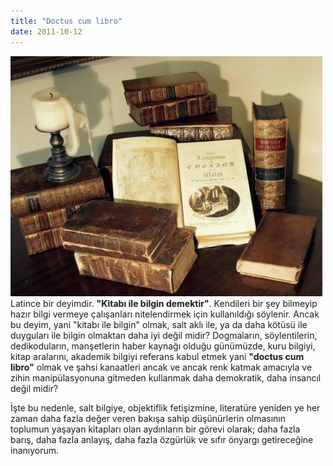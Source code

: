```yaml
---
title: "Doctus cum libro"
date: 2011-10-12
---
```


![](/images/p7110009-grose-antique-books-with-candle-499x384.jpg "Eski kitaplar")Latince bir deyimdir. **"Kitabı ile bilgin demektir"**. Kendileri bir şey bilmeyip hazır bilgi vermeye çalışanları nitelendirmek için kullanıldığı söylenir. Ancak bu deyim, yani "kitabı ile bilgin" olmak, salt aklı ile, ya da daha kötüsü ile duyguları ile bilgin olmaktan daha iyi değil midir? Dogmaların, söylentilerin, dedikoduların, manşetlerin haber kaynağı olduğu günümüzde, kuru bilgiyi, kitap aralarını, akademik bilgiyi referans kabul etmek yani **"doctus cum libro"** olmak ve şahsi kanaatleri ancak ve ancak renk katmak amacıyla ve zihin manipülasyonuna gitmeden kullanmak daha demokratik, daha insancıl değil midir?

İşte bu nedenle, salt bilgiye, objektiflik fetişizmine, literatüre yeniden ye her zaman daha fazla değer veren bakışa sahip düşünürlerin olmasının toplumun yaşayan kitapları olan aydınların bir görevi olarak; daha fazla barış, daha fazla anlayış, daha fazla özgürlük ve sıfır önyargı getireceğine inanıyorum.
